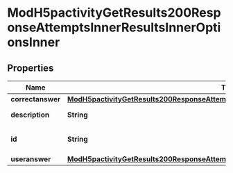 

# ModH5pactivityGetResults200ResponseAttemptsInnerResultsInnerOptionsInner


## Properties

| Name | Type | Description | Notes |
|------------ | ------------- | ------------- | -------------|
|**correctanswer** | [**ModH5pactivityGetResults200ResponseAttemptsInnerResultsInnerOptionsInnerCorrectanswer**](ModH5pactivityGetResults200ResponseAttemptsInnerResultsInnerOptionsInnerCorrectanswer.md) |  |  [optional] |
|**description** | **String** | Option description |  [optional] |
|**id** | **String** | Option string identifier |  [optional] |
|**useranswer** | [**ModH5pactivityGetResults200ResponseAttemptsInnerResultsInnerOptionsInnerUseranswer**](ModH5pactivityGetResults200ResponseAttemptsInnerResultsInnerOptionsInnerUseranswer.md) |  |  [optional] |



